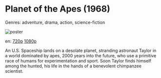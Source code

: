 # Planet of the Apes (1968)

Genres: adventure, drama, action, science-fiction

![poster](http://image.tmdb.org/t/p/w500/fiWii3OCJhoSld3U3tUUr1AB6d7.jpg)

en:
  [720p](magnet:?xt=urn:btih:42A5130436AC044A3F021F0003F3F353B3CB465A&tr=udp://glotorrents.pw:6969/announce&tr=udp://tracker.opentrackr.org:1337/announce&tr=udp://torrent.gresille.org:80/announce&tr=udp://tracker.openbittorrent.com:80&tr=udp://tracker.coppersurfer.tk:6969&tr=udp://tracker.leechers-paradise.org:6969&tr=udp://p4p.arenabg.ch:1337&tr=udp://tracker.internetwarriors.net:1337)
  [1080p](magnet:?xt=urn:btih:20B39199D03F55E72212F37C535EC7ACBF61A846&tr=udp://glotorrents.pw:6969/announce&tr=udp://tracker.opentrackr.org:1337/announce&tr=udp://torrent.gresille.org:80/announce&tr=udp://tracker.openbittorrent.com:80&tr=udp://tracker.coppersurfer.tk:6969&tr=udp://tracker.leechers-paradise.org:6969&tr=udp://p4p.arenabg.ch:1337&tr=udp://tracker.internetwarriors.net:1337)
  


An  U.S. Spaceship lands on a desolate planet, stranding astronaut Taylor in a world dominated by apes, 2000 years into the future, who use a primitive race of humans for experimentation and sport. Soon Taylor finds himself among the hunted, his life in the hands of a benevolent chimpanzee scientist.